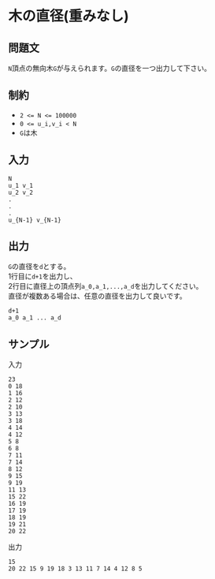 # 木の直径(重みなし)

## 問題文

`N`頂点の無向木`G`が与えられます。`G`の直径を一つ出力して下さい。

## 制約

- `2 <= N <= 100000`
- `0 <= u_i,v_i < N`
- `G`は木

## 入力

```
N 
u_1 v_1
u_2 v_2
.
.
.
u_{N-1} v_{N-1}
```

## 出力

`G`の直径を`d`とする。  
1行目に`d+1`を出力し、  
2行目に直径上の頂点列`a_0,a_1,...,a_d`を出力してください。  
直径が複数ある場合は、任意の直径を出力して良いです。
```
d+1
a_0 a_1 ... a_d
```

## サンプル

入力
```
23
0 18
1 16
2 12
2 10
3 13
3 18
4 14
4 12
5 8
6 8
7 11
7 14
8 12
9 15
9 19
11 13
15 22
16 19
17 19
18 19
19 21
20 22
```

出力
```
15
20 22 15 9 19 18 3 13 11 7 14 4 12 8 5
```
